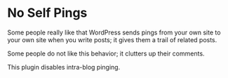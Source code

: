 # No Self Pings

Some people really like that WordPress sends pings from your own site to your own site when you write posts; it gives them a trail of related posts.

Some people do not like this behavior; it clutters up their comments.

This plugin disables intra-blog pinging.